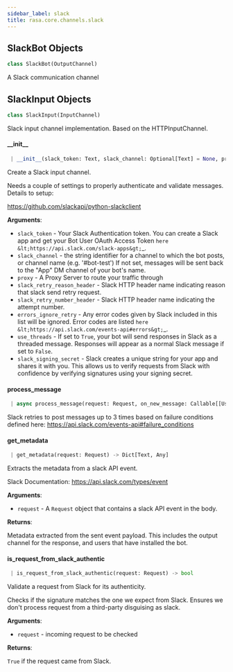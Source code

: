 ```yaml
---
sidebar_label: slack
title: rasa.core.channels.slack
---
```


## SlackBot Objects

```python
class SlackBot(OutputChannel)
```

A Slack communication channel

## SlackInput Objects

```python
class SlackInput(InputChannel)
```

Slack input channel implementation. Based on the HTTPInputChannel.

#### \_\_init\_\_

```python
 | __init__(slack_token: Text, slack_channel: Optional[Text] = None, proxy: Optional[Text] = None, slack_retry_reason_header: Optional[Text] = None, slack_retry_number_header: Optional[Text] = None, errors_ignore_retry: Optional[List[Text]] = None, use_threads: Optional[bool] = False, slack_signing_secret: Text = "") -> None
```

Create a Slack input channel.

Needs a couple of settings to properly authenticate and validate
messages. Details to setup:

https://github.com/slackapi/python-slackclient

**Arguments**:

- `slack_token` - Your Slack Authentication token. You can create a
  Slack app and get your Bot User OAuth Access Token
  `here &lt;https://api.slack.com/slack-apps&gt;`_.
- `slack_channel` - the string identifier for a channel to which
  the bot posts, or channel name (e.g. &#x27;#bot-test&#x27;)
  If not set, messages will be sent back
  to the &quot;App&quot; DM channel of your bot&#x27;s name.
- `proxy` - A Proxy Server to route your traffic through
- `slack_retry_reason_header` - Slack HTTP header name indicating reason
  that slack send retry request.
- `slack_retry_number_header` - Slack HTTP header name indicating
  the attempt number.
- `errors_ignore_retry` - Any error codes given by Slack
  included in this list will be ignored.
  Error codes are listed
  `here &lt;https://api.slack.com/events-api#errors&gt;`_.
- `use_threads` - If set to `True`, your bot will send responses in Slack as
  a threaded message. Responses will appear as a normal Slack message
  if set to `False`.
- `slack_signing_secret` - Slack creates a unique string for your app and
  shares it with you. This allows us to verify requests from Slack
  with confidence by verifying signatures using your signing secret.

#### process\_message

```python
 | async process_message(request: Request, on_new_message: Callable[[UserMessage], Awaitable[Any]], text: Text, sender_id: Optional[Text], metadata: Optional[Dict]) -> Any
```

Slack retries to post messages up to 3 times based on
failure conditions defined here:
https://api.slack.com/events-api#failure_conditions

#### get\_metadata

```python
 | get_metadata(request: Request) -> Dict[Text, Any]
```

Extracts the metadata from a slack API event.

Slack Documentation: https://api.slack.com/types/event

**Arguments**:

- `request` - A `Request` object that contains a slack API event in the body.
  

**Returns**:

  Metadata extracted from the sent event payload. This includes the output
  channel for the response, and users that have installed the bot.

#### is\_request\_from\_slack\_authentic

```python
 | is_request_from_slack_authentic(request: Request) -> bool
```

Validate a request from Slack for its authenticity.

Checks if the signature matches the one we expect from Slack. Ensures
we don&#x27;t process request from a third-party disguising as slack.

**Arguments**:

- `request` - incoming request to be checked
  

**Returns**:

  `True` if the request came from Slack.

